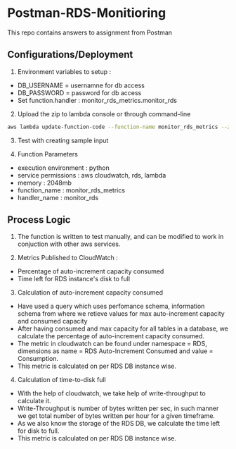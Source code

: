 # Postman-RDS-Monitioring
This repo contains answers to assignment from Postman

## Configurations/Deployment
1. Environment variables to setup :
- DB_USERNAME = usernamne for db access
- DB_PASSWORD = password for db access
- Set function.handler : monitor_rds_metrics.monitor_rds

2. Upload the zip to lambda console or through command-line
```sh
aws lambda update-function-code --function-name monitor_rds_metrics --zip-file fileb://path-to-file/monitor_rds_metrics.zip
```
3. Test with creating sample input

4. Function Parameters
- execution environment : python
- service permissions : aws cloudwatch, rds, lambda
- memory : 2048mb
- function_name : monitor_rds_metrics
- handler_name : monitor_rds

## Process Logic
1. The function is written to test manually, and can be modified to work in conjuction with other aws services.

2. Metrics Published to CloudWatch :
- Percentage of auto-increment capacity consumed
- Time left for RDS instance's disk to full

3. Calculation of auto-increment capacity consumed
- Have used a query which uses perfomance schema, information schema from where we retieve values for max auto-increment capacity and consumed capacity
- After having consumed and max capacity for all tables in a database, we calculate the percentage of auto-increment capacity consumed.
- The metric in cloudwatch can be found under namespace = RDS, dimensions as name = RDS Auto-Increment Consumed and value = Consumption.
- This metric is calculated on per RDS DB instance wise.

4. Calculation of time-to-disk full
- With the help of cloudwatch, we take help of write-throughput to calculate it.
- Write-Throughput is number of bytes written per sec, in such manner we get total number of bytes written per hour for a given timeframe.
- As we also know the storage of the RDS DB, we calculate the time left for disk to full.
- This metric is calculated on per RDS DB instance wise.